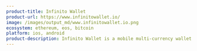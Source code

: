 ```yaml
---
product-title: Infinito Wallet
product-url: https://www.infinitowallet.io/
image: /images/output_md/www.infinitowallet.io.png
ecosystem: ethereum, eos, bitcoin
platform: ios, android
product-description: Infinito Wallet is a mobile multi-currency wallet with dApps browser for interacting with the DeFi ecosystem.
---
```

